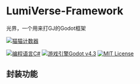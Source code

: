 # LumiVerse-Framework
光界，一个用来打GJ的Godot框架

[![猫猫计数器](https://starry-trace-sky-moe-counter.vercel.app/get/@LumiVerse-Framework?theme=rule34)](https://github.com/StarrySky-skyler/LumiVerse-Framework)

[![编程语言C#](https://img.shields.io/badge/编程语言-CSharp-blue.svg?style=for-the-badge)](#)
[![游戏引擎Godot v4.3](https://img.shields.io/badge/游戏引擎-Godotv4.3-pink.svg?style=for-the-badge)](#)
[![MIT License](https://img.shields.io/badge/License-MIT-green.svg?style=for-the-badge)](https://github.com/StarrySky-skyler/LumiVerse-Framework/blob/main/LICENSE)

## 封装功能


